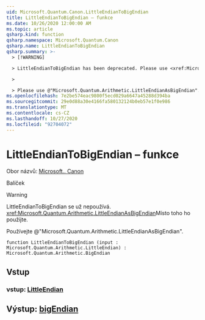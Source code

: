 ```yaml
---
uid: Microsoft.Quantum.Canon.LittleEndianToBigEndian
title: LittleEndianToBigEndian – funkce
ms.date: 10/26/2020 12:00:00 AM
ms.topic: article
qsharp.kind: function
qsharp.namespace: Microsoft.Quantum.Canon
qsharp.name: LittleEndianToBigEndian
qsharp.summary: >-
  > [!WARNING]

  > LittleEndianToBigEndian has been deprecated. Please use <xref:Microsoft.Quantum.Arithmetic.LittleEndianAsBigEndian> instead.

  >

  > Please use @"Microsoft.Quantum.Arithmetic.LittleEndianAsBigEndian".
ms.openlocfilehash: 7e2be574eac9800f5ecd029a6647a45288d394ba
ms.sourcegitcommit: 29e0d88a30e4166fa580132124b0eb57e1f0e986
ms.translationtype: MT
ms.contentlocale: cs-CZ
ms.lasthandoff: 10/27/2020
ms.locfileid: "92704072"
---
```

# <a name="littleendiantobigendian-function"></a>LittleEndianToBigEndian – funkce

Obor názvů: [Microsoft.. Canon](xref:Microsoft.Quantum.Canon)

Balíček [](https://nuget.org/packages/)


> [!WARNING]
> LittleEndianToBigEndian se už nepoužívá. <xref:Microsoft.Quantum.Arithmetic.LittleEndianAsBigEndian>Místo toho ho použijte.
>
> Používejte @"Microsoft.Quantum.Arithmetic.LittleEndianAsBigEndian".



```qsharp
function LittleEndianToBigEndian (input : Microsoft.Quantum.Arithmetic.LittleEndian) : Microsoft.Quantum.Arithmetic.BigEndian
```


## <a name="input"></a>Vstup

### <a name="input--littleendian"></a>vstup: [LittleEndian](xref:Microsoft.Quantum.Arithmetic.LittleEndian)





## <a name="output--bigendian"></a>Výstup: [bigEndian](xref:Microsoft.Quantum.Arithmetic.BigEndian)

